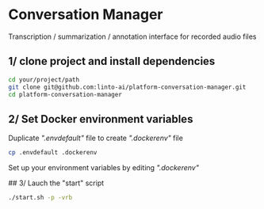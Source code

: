 # Conversation Manager
Transcription / summarization / annotation interface for recorded audio files 

## 1/ clone project and install dependencies
```bash
cd your/project/path
git clone git@github.com:linto-ai/platform-conversation-manager.git
cd platform-conversation-manager
```
## 2/ Set Docker environment variables
Duplicate *".envdefault"* file to create *".dockerenv"* file
```bash
cp .envdefault .dockerenv
```

Set up your environment variables by editing *".dockerenv"*

## 3/ Lauch the "start" script
```bash
./start.sh -p -vrb
```
